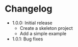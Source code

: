 # Changelog
- 1.0.0: Initial release
  - Create a skeleton project
  - Add a simple example
- 1.0.1: Bug fixes
